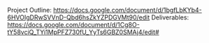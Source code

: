Project Outline: https://docs.google.com/document/d/1bgfLbKYb4-6HVOIgDRwSVVnD-Qbd6hsZkYZPDGVMt90/edit
Deliverables: https://docs.google.com/document/d/1Cg8O-tY58vciQ_TYi1MpPFZ730fU_YyTs6GBZ0SMAj4/edit#

